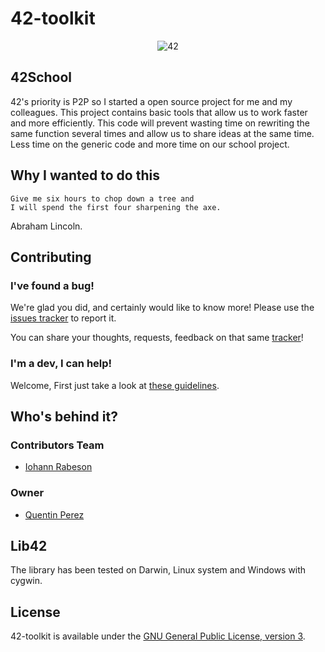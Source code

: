42-toolkit
==========

<p align="center">
	<img src="https://raw.github.com/QuentinPerez/42-toolkit/master/doc/images/logo-42.png" alt="42" title="42">
</p>

## 42School

42's priority is P2P so I started a open source project for me and my colleagues.
This project contains basic tools that allow us to work faster and more efficiently.
This code will prevent wasting time on rewriting the same function several times
and allow us to share ideas at the same time.
Less time on the generic code and more time on our school project.

## Why I wanted to do this

	Give me six hours to chop down a tree and
	I will spend the first four sharpening the axe.
Abraham Lincoln.

## Contributing

### I've found a bug!

We're glad you did, and certainly would like to know more! Please use the [issues tracker](https://github.com/QuentinPerez/42-toolkit/issues) to report it.

You can share your thoughts, requests, feedback on that same [tracker](https://github.com/QuentinPerez/42-toolkit/issues)!

### I'm a dev, I can help!

Welcome, First just take a look at [these guidelines](CONTRIBUTING.md).

## Who's behind it?

### Contributors Team
* [Iohann Rabeson](https://github.com/IohannRabeson)

### Owner

* [Quentin Perez](https://github.com/QuentinPerez)

## Lib42

The library has been tested on Darwin, Linux system and Windows with cygwin.

## License

42-toolkit is available under the [GNU General Public License, version 3](LICENSE).

